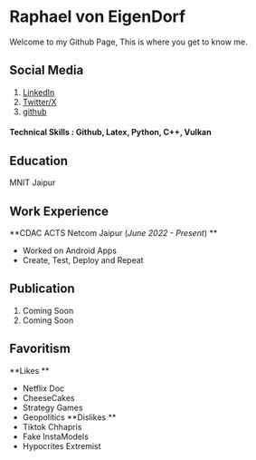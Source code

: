 # Raphael von EigenDorf
Welcome to my Github Page, This is where you get to know me.
## Social Media
  1. [LinkedIn](https://www.linkedin.com/in/raphael-von-eigendorf-892180244/)
  2. [Twitter/X](https://twitter.com/EigendorfVon)
  3. [github](https://github.com/vonrafael)
  
#### Technical Skills : Github, Latex, Python, C++, Vulkan
## Education 
MNIT Jaipur
## Work Experience
**CDAC ACTS Netcom Jaipur (_June 2022 - Present_) **
  - Worked on Android Apps
  - Create, Test, Deploy and Repeat

## Publication
  1. Coming Soon
  2. Coming Soon

## Favoritism
**Likes **
  - Netflix Doc
  - CheeseCakes
  - Strategy Games
  - Geopolitics
**Dislikes **
  - Tiktok Chhapris
  - Fake InstaModels
  - Hypocrites Extremist

  

  
  


